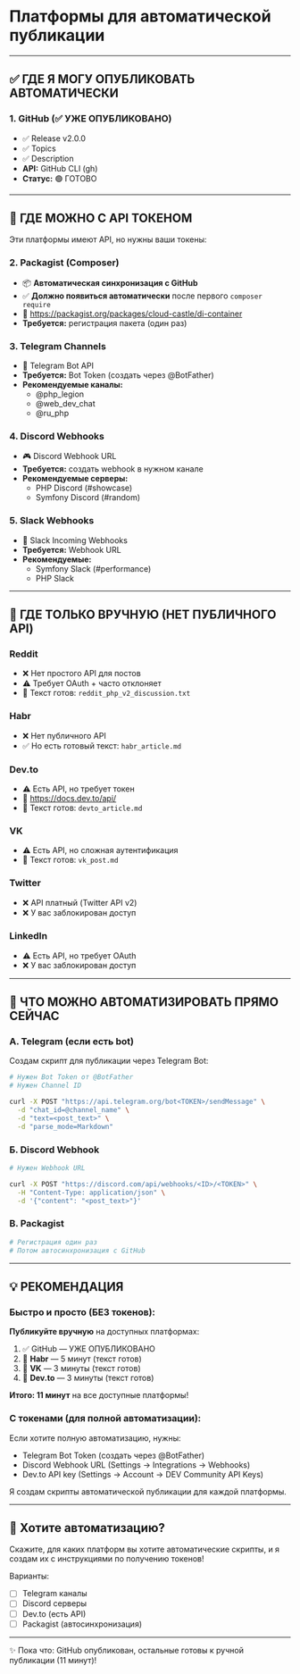 # Платформы для автоматической публикации

---

## ✅ ГДЕ Я МОГУ ОПУБЛИКОВАТЬ АВТОМАТИЧЕСКИ

### 1. GitHub (✅ УЖЕ ОПУБЛИКОВАНО)
- ✅ Release v2.0.0
- ✅ Topics
- ✅ Description
- **API:** GitHub CLI (gh)
- **Статус:** 🟢 ГОТОВО

---

## 🤔 ГДЕ МОЖНО С API ТОКЕНОМ

Эти платформы имеют API, но нужны ваши токены:

### 2. Packagist (Composer)
- 📦 **Автоматическая синхронизация с GitHub**
- ✅ **Должно появиться автоматически** после первого `composer require`
- 🔗 https://packagist.org/packages/cloud-castle/di-container
- **Требуется:** регистрация пакета (один раз)

### 3. Telegram Channels
- 📱 Telegram Bot API
- **Требуется:** Bot Token (создать через @BotFather)
- **Рекомендуемые каналы:**
  - @php_legion
  - @web_dev_chat
  - @ru_php

### 4. Discord Webhooks
- 🎮 Discord Webhook URL
- **Требуется:** создать webhook в нужном канале
- **Рекомендуемые серверы:**
  - PHP Discord (#showcase)
  - Symfony Discord (#random)

### 5. Slack Webhooks  
- 💬 Slack Incoming Webhooks
- **Требуется:** Webhook URL
- **Рекомендуемые:**
  - Symfony Slack (#performance)
  - PHP Slack

---

## 📝 ГДЕ ТОЛЬКО ВРУЧНУЮ (НЕТ ПУБЛИЧНОГО API)

### Reddit
- ❌ Нет простого API для постов
- ⚠️ Требует OAuth + часто отклоняет
- 📝 Текст готов: `reddit_php_v2_discussion.txt`

### Habr
- ❌ Нет публичного API
- ✅ Но есть готовый текст: `habr_article.md`

### Dev.to
- ⚠️ Есть API, но требует токен
- 🔗 https://docs.dev.to/api/
- 📝 Текст готов: `devto_article.md`

### VK
- ⚠️ Есть API, но сложная аутентификация
- 📝 Текст готов: `vk_post.md`

### Twitter
- ❌ API платный (Twitter API v2)
- ❌ У вас заблокирован доступ

### LinkedIn
- ⚠️ Есть API, но требует OAuth
- ❌ У вас заблокирован доступ

---

## 🚀 ЧТО МОЖНО АВТОМАТИЗИРОВАТЬ ПРЯМО СЕЙЧАС

### А. Telegram (если есть bot)

Создам скрипт для публикации через Telegram Bot:

```bash
# Нужен Bot Token от @BotFather
# Нужен Channel ID

curl -X POST "https://api.telegram.org/bot<TOKEN>/sendMessage" \
  -d "chat_id=@channel_name" \
  -d "text=<post_text>" \
  -d "parse_mode=Markdown"
```

### Б. Discord Webhook

```bash
# Нужен Webhook URL

curl -X POST "https://discord.com/api/webhooks/<ID>/<TOKEN>" \
  -H "Content-Type: application/json" \
  -d '{"content": "<post_text>"}'
```

### В. Packagist

```bash
# Регистрация один раз
# Потом автосинхронизация с GitHub
```

---

## 💡 РЕКОМЕНДАЦИЯ

### Быстро и просто (БЕЗ токенов):

**Публикуйте вручную** на доступных платформах:
1. ✅ GitHub — УЖЕ ОПУБЛИКОВАНО
2. 📝 **Habr** — 5 минут (текст готов)
3. 📝 **VK** — 3 минуты (текст готов)
4. 📝 **Dev.to** — 3 минуты (текст готов)

**Итого: 11 минут** на все доступные платформы!

### С токенами (для полной автоматизации):

Если хотите полную автоматизацию, нужны:
- Telegram Bot Token (создать через @BotFather)
- Discord Webhook URL (Settings → Integrations → Webhooks)
- Dev.to API key (Settings → Account → DEV Community API Keys)

Я создам скрипты автоматической публикации для каждой платформы.

---

## 🎯 Хотите автоматизацию?

Скажите, для каких платформ вы хотите автоматические скрипты, 
и я создам их с инструкциями по получению токенов!

Варианты:
- [ ] Telegram каналы
- [ ] Discord серверы
- [ ] Dev.to (есть API)
- [ ] Packagist (автосинхронизация)

---

✨ Пока что: GitHub опубликован, остальные готовы к ручной публикации (11 минут)!
